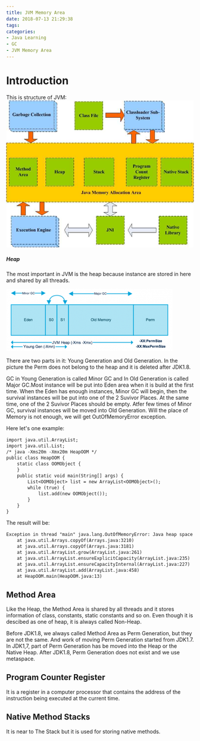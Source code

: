 ```yaml
---
title: JVM Memory Area
date: 2018-07-13 21:29:38
tags:
categories:
- Java Learning
- GC
- JVM Memory Area
---
```


# Introduction
This is structure of JVM:
![](JavaLearning-GC-JVMMemoryArea/1.jpg)


##### Heap
The most important in JVM is the heap because instance are stored in here and shared by all threads.

![](JavaLearning-GC-JVMMemoryArea/2.png)

There are two parts in it: Young Generation and Old Generation. In the picture the Perm does not belong to the heap and it is deleted after JDK1.8.

GC in Young Generation is called Minor GC and In Old Generation is called Major GC.Most instance will be put into Eden area when it is build at the first time. When the Eden has enough instances, Minor GC will begin, then the survival instances will be put into one of the 2 Suvivor Places. At the same time, one of the 2 Suvivor Places should be empty. Atfer few times of Minor GC, survival instances will be moved into Old Generation. Will the place of Memory is not enough, we will get OutOfMemoryError exception.

Here let's one example:

	import java.util.ArrayList;
	import java.util.List;
	/* java -Xms20m -Xmx20m HeapOOM */
	public class HeapOOM {
	    static class OOMObject {
	    }
	    public static void main(String[] args) {
	        List<OOMObject> list = new ArrayList<OOMObject>();
	        while (true) {
	            list.add(new OOMObject());
	        }
	    }
	}

The result will be:
	
	Exception in thread "main" java.lang.OutOfMemoryError: Java heap space
	    at java.util.Arrays.copyOf(Arrays.java:3210)
	    at java.util.Arrays.copyOf(Arrays.java:3181)
	    at java.util.ArrayList.grow(ArrayList.java:261)
	    at java.util.ArrayList.ensureExplicitCapacity(ArrayList.java:235)
	    at java.util.ArrayList.ensureCapacityInternal(ArrayList.java:227)
	    at java.util.ArrayList.add(ArrayList.java:458)
	    at HeapOOM.main(HeapOOM.java:13)
## Method Area

Like the Heap, the Method Area is shared by all threads and it stores information of class, constants, static constants and so on. Even though it is descibed as one of heap, it is always called Non-Heap.

Before JDK1.8, we always called Method Area as Perm Generation, but they are not the same. And work of moving Perm Generation started from JDK1.7. In JDK1,7, part of Perm Generation has be moved into the Heap or the Native Heap. After JDK1.8, Perm Generation does not exist and we use metaspace. 

## Program Counter Register
It is a register in a computer processor that contains the address of the instruction being executed at the current time. 

## Native Method Stacks
It is near to The Stack but it is used for storing native methods. 